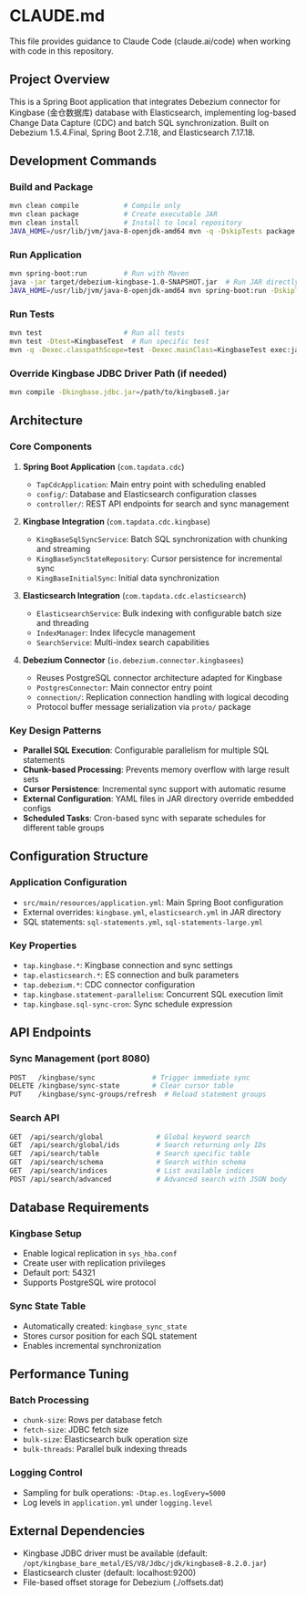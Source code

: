 # CLAUDE.md

This file provides guidance to Claude Code (claude.ai/code) when working with code in this repository.

## Project Overview

This is a Spring Boot application that integrates Debezium connector for Kingbase (金仓数据库) database with Elasticsearch, implementing log-based Change Data Capture (CDC) and batch SQL synchronization. Built on Debezium 1.5.4.Final, Spring Boot 2.7.18, and Elasticsearch 7.17.18.

## Development Commands

### Build and Package
```bash
mvn clean compile           # Compile only
mvn clean package           # Create executable JAR
mvn clean install           # Install to local repository
JAVA_HOME=/usr/lib/jvm/java-8-openjdk-amd64 mvn -q -DskipTests package
```

### Run Application
```bash
mvn spring-boot:run         # Run with Maven
java -jar target/debezium-kingbase-1.0-SNAPSHOT.jar  # Run JAR directly
JAVA_HOME=/usr/lib/jvm/java-8-openjdk-amd64 mvn spring-boot:run -DskipTests
```

### Run Tests
```bash
mvn test                    # Run all tests
mvn test -Dtest=KingbaseTest  # Run specific test
mvn -q -Dexec.classpathScope=test -Dexec.mainClass=KingbaseTest exec:java  # Run standalone test
```

### Override Kingbase JDBC Driver Path (if needed)
```bash
mvn compile -Dkingbase.jdbc.jar=/path/to/kingbase8.jar
```

## Architecture

### Core Components

1. **Spring Boot Application** (`com.tapdata.cdc`)
   - `TapCdcApplication`: Main entry point with scheduling enabled
   - `config/`: Database and Elasticsearch configuration classes
   - `controller/`: REST API endpoints for search and sync management

2. **Kingbase Integration** (`com.tapdata.cdc.kingbase`)
   - `KingBaseSqlSyncService`: Batch SQL synchronization with chunking and streaming
   - `KingBaseSyncStateRepository`: Cursor persistence for incremental sync
   - `KingBaseInitialSync`: Initial data synchronization

3. **Elasticsearch Integration** (`com.tapdata.cdc.elasticsearch`)
   - `ElasticsearchService`: Bulk indexing with configurable batch size and threading
   - `IndexManager`: Index lifecycle management
   - `SearchService`: Multi-index search capabilities

4. **Debezium Connector** (`io.debezium.connector.kingbasees`)
   - Reuses PostgreSQL connector architecture adapted for Kingbase
   - `PostgresConnector`: Main connector entry point
   - `connection/`: Replication connection handling with logical decoding
   - Protocol buffer message serialization via `proto/` package

### Key Design Patterns

- **Parallel SQL Execution**: Configurable parallelism for multiple SQL statements
- **Chunk-based Processing**: Prevents memory overflow with large result sets
- **Cursor Persistence**: Incremental sync support with automatic resume
- **External Configuration**: YAML files in JAR directory override embedded configs
- **Scheduled Tasks**: Cron-based sync with separate schedules for different table groups

## Configuration Structure

### Application Configuration
- `src/main/resources/application.yml`: Main Spring Boot configuration
- External overrides: `kingbase.yml`, `elasticsearch.yml` in JAR directory
- SQL statements: `sql-statements.yml`, `sql-statements-large.yml`

### Key Properties
- `tap.kingbase.*`: Kingbase connection and sync settings
- `tap.elasticsearch.*`: ES connection and bulk parameters
- `tap.debezium.*`: CDC connector configuration
- `tap.kingbase.statement-parallelism`: Concurrent SQL execution limit
- `tap.kingbase.sql-sync-cron`: Sync schedule expression

## API Endpoints

### Sync Management (port 8080)
```bash
POST   /kingbase/sync              # Trigger immediate sync
DELETE /kingbase/sync-state        # Clear cursor table
PUT    /kingbase/sync-groups/refresh  # Reload statement groups
```

### Search API
```bash
GET  /api/search/global             # Global keyword search
GET  /api/search/global/ids         # Search returning only IDs
GET  /api/search/table              # Search specific table
GET  /api/search/schema             # Search within schema
GET  /api/search/indices            # List available indices
POST /api/search/advanced           # Advanced search with JSON body
```

## Database Requirements

### Kingbase Setup
- Enable logical replication in `sys_hba.conf`
- Create user with replication privileges
- Default port: 54321
- Supports PostgreSQL wire protocol

### Sync State Table
- Automatically created: `kingbase_sync_state`
- Stores cursor position for each SQL statement
- Enables incremental synchronization

## Performance Tuning

### Batch Processing
- `chunk-size`: Rows per database fetch
- `fetch-size`: JDBC fetch size
- `bulk-size`: Elasticsearch bulk operation size
- `bulk-threads`: Parallel bulk indexing threads

### Logging Control
- Sampling for bulk operations: `-Dtap.es.logEvery=5000`
- Log levels in `application.yml` under `logging.level`

## External Dependencies

- Kingbase JDBC driver must be available (default: `/opt/kingbase_bare_metal/ES/V8/Jdbc/jdk/kingbase8-8.2.0.jar`)
- Elasticsearch cluster (default: localhost:9200)
- File-based offset storage for Debezium (./offsets.dat)